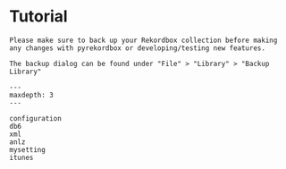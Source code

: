 # Tutorial

```{attention}
Please make sure to back up your Rekordbox collection before making
any changes with pyrekordbox or developing/testing new features.

The backup dialog can be found under "File" > "Library" > "Backup Library"
```

````{toctree}
---
maxdepth: 3
---

configuration
db6
xml
anlz
mysetting
itunes
````
